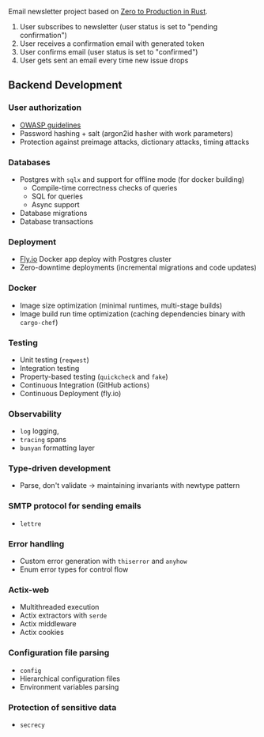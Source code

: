 Email newsletter project based on [Zero to Production in Rust](https://www.zero2prod.com/index.html).

1. User subscribes to newsletter (user status is set to "pending confirmation")
2. User receives a confirmation email with generated token
3. User confirms email (user status is set to "confirmed")
4. User gets sent an email every time new issue drops

## Backend Development

### User authorization

- [OWASP guidelines](https://cheatsheetseries.owasp.org/cheatsheets/Password_Storage_Cheat_Sheet.html)
- Password hashing + salt (argon2id hasher with work parameters)
- Protection against preimage attacks, dictionary attacks, timing attacks

### Databases

- Postgres with `sqlx` and support for offline mode (for docker building)
    - Compile-time correctness checks of queries
    - SQL for queries
    - Async support
- Database migrations
- Database transactions

### Deployment

- [Fly.io](https://fly.io/) Docker app deploy with Postgres cluster
- Zero-downtime deployments (incremental migrations and code updates)

### Docker

- Image size optimization (minimal runtimes, multi-stage builds)
- Image build run time optimization (caching dependencies binary with `cargo-chef`)

### Testing

- Unit testing (`reqwest`)
- Integration testing
- Property-based testing (`quickcheck` and `fake`)
- Continuous Integration (GitHub actions)
- Continuous Deployment (fly.io)

### Observability

- `log` logging,
- `tracing` spans
- `bunyan` formatting layer

### Type-driven development

- Parse, don't validate -> maintaining invariants with newtype pattern

### SMTP protocol for sending emails

- `lettre`

### Error handling

- Custom error generation with `thiserror` and `anyhow`
- Enum error types for control flow

### Actix-web

- Multithreaded execution
- Actix extractors with `serde`
- Actix middleware
- Actix cookies

### Configuration file parsing

- `config`
- Hierarchical configuration files
- Environment variables parsing

### Protection of sensitive data

- `secrecy`